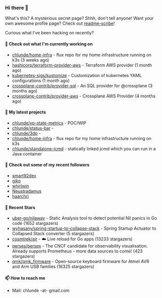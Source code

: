 ### Hi there 👋

What's this? A mysterious secret page? Shhh, don't tell anyone!
Want your own awesome profile page? Check out [readme-scribe](https://github.com/muesli/readme-scribe)!

Curious what I've been hacking on recently?

#### 👷 Check out what I'm currently working on

- [chlunde/home-infra](https://github.com/chlunde/home-infra) - flux repo for my home infrastructure running on k3s  (3 weeks ago)
- [hashicorp/terraform-provider-aws](https://github.com/hashicorp/terraform-provider-aws) - Terraform AWS provider (1 month ago)
- [kubernetes-sigs/kustomize](https://github.com/kubernetes-sigs/kustomize) - Customization of kubernetes YAML configurations (1 month ago)
- [crossplane-contrib/provider-sql](https://github.com/crossplane-contrib/provider-sql) - An SQL provider for @crossplane (3 months ago)
- [crossplane-contrib/provider-aws](https://github.com/crossplane-contrib/provider-aws) - Crossplane AWS Provider (4 months ago)

#### 🌱 My latest projects

- [chlunde/xp-state-metrics](https://github.com/chlunde/xp-state-metrics) - POC/WIP
- [chlunde/status-bar](https://github.com/chlunde/status-bar) - 
- [chlunde/3dp](https://github.com/chlunde/3dp) - 
- [chlunde/home-infra](https://github.com/chlunde/home-infra) - flux repo for my home infrastructure running on k3s 
- [chlunde/standalone-jcmd](https://github.com/chlunde/standalone-jcmd) - statically linked jcmd which you can run in a Java container



#### 👯 Check out some of my recent followers

- [smart92dev](https://github.com/smart92dev)
- [giko](https://github.com/giko)
- [whirlwin](https://github.com/whirlwin)
- [Neustradamus](https://github.com/Neustradamus)
- [haarchri](https://github.com/haarchri)

#### 🌟 Recent Stars

- [uber-go/nilaway](https://github.com/uber-go/nilaway) - Static Analysis tool to detect potential Nil panics in Go code (1652 stargazers)
- [wyhasany/spring-startup-to-collapse-stack](https://github.com/wyhasany/spring-startup-to-collapse-stack) - Spring Startup Actuator to Collapsed Stack converter (5 stargazers)
- [cosmtrek/air](https://github.com/cosmtrek/air) - ☁️ Live reload for Go apps (13233 stargazers)
- [perses/perses](https://github.com/perses/perses) - The CNCF candidate for observability visualisation. Already supports Prometheus - more data sources to come! (423 stargazers)
- [qmk/qmk_firmware](https://github.com/qmk/qmk_firmware) - Open-source keyboard firmware for Atmel AVR and Arm USB families (16325 stargazers)

#### 📫 How to reach me

- Mail: chlunde -at- gmail.com

